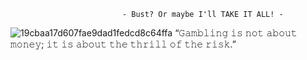                              - Bust? Or maybe I'll TAKE IT ALL! -
![19cbaa17d607fae9dad1fedcd8c64ffa](https://github.com/user-attachments/assets/5b518bf1-58cf-49db-91f1-e33546601839)
“𝙶𝚊𝚖𝚋𝚕𝚒𝚗𝚐 𝚒𝚜 𝚗𝚘𝚝 𝚊𝚋𝚘𝚞𝚝 𝚖𝚘𝚗𝚎𝚢; 𝚒𝚝 𝚒𝚜 𝚊𝚋𝚘𝚞𝚝 𝚝𝚑𝚎 𝚝𝚑𝚛𝚒𝚕𝚕 𝚘𝚏 𝚝𝚑𝚎 𝚛𝚒𝚜𝚔.”
